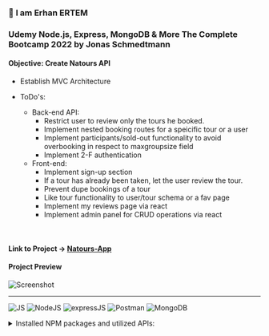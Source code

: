### 👋 **I am Erhan ERTEM**

### Udemy Node.js, Express, MongoDB & More The Complete Bootcamp 2022 by Jonas Schmedtmann

#### **Objective:** Create Natours API

- Establish MVC Architecture

- ToDo's:
  - Back-end API:
    - Restrict user to review only the tours he booked.
    - Implement nested booking routes for a speicific tour or a user
    - Implement participants/sold-out functionality to avoid overbooking in respect to maxgroupsize field
    - Implement 2-F authentication
  - Front-end:
    - Implement sign-up section
    - If a tour has already been taken, let the user review the tour.
    - Prevent dupe bookings of a tour
    - Like tour functionality to user/tour schema or a fav page
    - Implement my reviews page via react
    - Implement admin panel for CRUD operations via react

&emsp;

#### Link to Project &rarr; [Natours-App](https://natours-app-erhan-ertem.up.railway.app)

#### Project Preview

![Screenshot](screenshot.gif)

---

![JS](https://img.shields.io/badge/JavaScript-323330?style=flat&logo=javascript&logoColor=F7DF1E) ![NodeJS](https://img.shields.io/badge/Node.js-339933?style=flat&logo=nodedotjs&logoColor=white) ![expressJS](https://img.shields.io/badge/Express.js-000000?style=flat&logo=express&logoColor=white) ![Postman](https://img.shields.io/badge/Postman-FF6C37?style=flat&logo=Postman&logoColor=white) ![MongoDB](https://img.shields.io/badge/MongoDB-4EA94B?style=flat&logo=mongodb&logoColor=white)

<details>
<summary>Installed NPM packages and utilized APIs:</summary>

| Package command                       | Package link                                                                                                        | Description                                                                                                                                                                                  |
| ------------------------------------- | ------------------------------------------------------------------------------------------------------------------- | -------------------------------------------------------------------------------------------------------------------------------------------------------------------------------------------- |
| npm i -g nodemon                      | <https://www.npmjs.com/package/nodemon>                                                                             | Nodemon is a helper tool for developing Node.js based applications.                                                                                                                          |
| npm i -g win-node-env                 | <https://www.npmjs.com/package/win-node-env>                                                                        | Run npm scripts on Windows (package.JSON) that set (common) environment variables.                                                                                                           |
| npm i -g ndb                          | <https://www.npmjs.com/package/ndb>                                                                                 | An improved debugging experience for Node.js thru ChromeDevTools                                                                                                                             |
| npm i dotenv                          | <https://www.npmjs.com/package/dotenv>                                                                              | Dotenv is a zero-dependency module that loads environment variables from a .env file into process.env                                                                                        |
| npm i express                         | <https://www.npmjs.com/package/express>                                                                             | Fast, unopinionated, minimalist web framework for Node.js                                                                                                                                    |
| npm i morgan                          | <https://www.npmjs.com/package/morgan>                                                                              | HTTP request logger middleware for node terminal.js                                                                                                                                          |
| npm i mongoose                        | <https://www.npmjs.com/package/mongoose>                                                                            | Mongoose is a MongoDB object modeling tool designed to work in an asynchronous environment (MongoDB driver)                                                                                  |
| npm i slugify                         | <https://www.npmjs.com/package/slugify>                                                                             | Slugifies the strings                                                                                                                                                                        |
| npm i validator                       | <https://www.npmjs.com/package/validator>                                                                           | A library of string validators and sanitizers                                                                                                                                                |
| npm i bcryptjs                        | <https://github.com/dcodeIO/bcrypt.js>                                                                              | Optimized bcrypt in JavaScript with zero dependencies                                                                                                                                        |
| npm i jsonwebtoken                    | <https://www.npmjs.com/package/jsonwebtoken>                                                                        | An implementation of JSON Web Tokens                                                                                                                                                         |
| npm i nodemailer                      | <https://nodemailer.com/about/>                                                                                     | Send emails from Node.js                                                                                                                                                                     |
| npm i express-rate-limit              | <https://www.npmjs.com/package/express-rate-limit>                                                                  | Security: Basic rate-limiting middleware for Express. (Security measure for DOS or Bruteforce attacks)                                                                                       |
| npm i helmet                          | <https://www.npmjs.com/package/helmet>                                                                              | Security: Helps you secure your Express apps by setting various HTTP headers. (Secure HTTP Headers)                                                                                          |
| npm i express-mongo-sanitize          | <https://www.npmjs.com/package/express-mongo-sanitize>                                                              | Security: Sanitizes user-supplied data to prevent MongoDB Operator Injection.                                                                                                                |
| npm i xss-clean                       | <https://www.npmjs.com/package/xss-clean>                                                                           | Security: Node.js Connect middleware to sanitize user input coming from POST body, GET queries, and url params.                                                                              |
| npm i hpp                             | <https://www.npmjs.com/package/hpp>                                                                                 | Security: Express middleware to protect against HTTP Parameter Pollution attacks.                                                                                                            |
| npm i pug                             | <https://www.npmjs.com/package/pug>                                                                                 | Pug is a high performance template engine.                                                                                                                                                   |
| npm i axios OR via script referencing | <https://www.npmjs.com/package/axios> OR <https://cdnjs.com/libraries/axios> OR <https://axios-http.com/docs/intro> | Axios is a promise-based HTTP Client for node.js and the browser.                                                                                                                            |
| npm i cookie-parser                   | <https://www.npmjs.com/package/cookie-parser>                                                                       | Parse Cookie header and populate req.cookies with an object keyed by the cookie names.                                                                                                       |
| npm install --save-dev parcel         | <https://www.npmjs.com/package/parcel-bundler> OR <https://parceljs.org/getting-started/migration/>                 | Web application bundler                                                                                                                                                                      |
| npm i core-js                         | <https://www.npmjs.com/package/core-js>                                                                             | Polyfilling support for older browsers                                                                                                                                                       |
| npm i regenerator-runtime             | <https://www.npmjs.com/package/regenerator-runtime>                                                                 | Standalone runtime for Regenerator-compiled generator and async functions.                                                                                                                   |
| npm i mapbox-gl                       | <https://www.npmjs.com/package/mapbox-gl> OR <https://docs.mapbox.com/mapbox-gl-js/guides/install/>                 | Mapbox library                                                                                                                                                                               |
| npm i multer                          | <https://github.com/expressjs/multer#readme>                                                                        | Multer is a node.js middleware for handling multipart/form-data, which is primarily used for uploading files. Multer will not process any form which is not multipart (multipart/form-data). |
| npm i sharp                           | <https://www.npmjs.com/package/sharp> OR <https://sharp.pixelplumbing.com/>                                         | Resize, reformat images                                                                                                                                                                      |
| npm i html-to-text                    | <https://www.npmjs.com/package/html-to-text>                                                                        | Parses HTML and returns beautiful text                                                                                                                                                       |
| npm i stripe                          | <https://www.npmjs.com/package/stripe> OR <https://stripe.com/docs/js>                                              | The Stripe Node library provides convenient access to the Stripe API from applications written in server-side JavaScript                                                                     |
| npm i compression                     | <https://www.npmjs.com/package/compression>                                                                         | Node.js compression middleware via deflate and gzip coding options                                                                                                                           |

</details>

&emsp;
